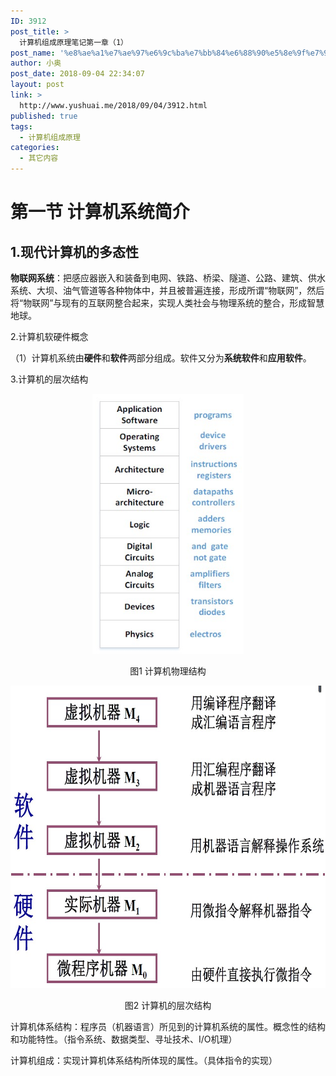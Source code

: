 ```yaml
---
ID: 3912
post_title: >
  计算机组成原理笔记第一章（1）
post_name: '%e8%ae%a1%e7%ae%97%e6%9c%ba%e7%bb%84%e6%88%90%e5%8e%9f%e7%90%86%e7%ac%94%e8%ae%b0%e7%ac%ac%e4%b8%80%e7%ab%a0%ef%bc%881%ef%bc%89'
author: 小奥
post_date: 2018-09-04 22:34:07
layout: post
link: >
  http://www.yushuai.me/2018/09/04/3912.html
published: true
tags:
  - 计算机组成原理
categories:
  - 其它内容
---
```

<h1>第一节 计算机系统简介</h1>
<h2>1.现代计算机的多态性</h2>
<strong>物联网系统</strong>：把感应器嵌入和装备到电网、铁路、桥梁、隧道、公路、建筑、供水系统、大坝、油气管道等各种物体中，并且被普遍连接，形成所谓“物联网”，然后将“物联网”与现有的互联网整合起来，实现人类社会与物理系统的整合，形成智慧地球。

2.计算机软硬件概念

（1）计算机系统由<strong>硬件</strong>和<strong>软件</strong>两部分组成。软件又分为<strong>系统软件</strong>和<strong>应用软件</strong>。

3.计算机的层次结构
<p style="text-align: center;"><img class="aligncenter " src="https://github.com/dqhplhzz2008/Study-notes/blob/master/Computer-composition-principle/Chapter1/images/1.jpg?raw=true" width="242" height="416" /></p>
<p style="text-align: center;">图1 计算机物理结构</p>
<img class="aligncenter " src="https://github.com/dqhplhzz2008/Study-notes/blob/master/Computer-composition-principle/Chapter1/images/2.jpg?raw=true" width="667" height="484" />
<p style="text-align: center;">图2 计算机的层次结构</p>
计算机体系结构：程序员（机器语言）所见到的计算机系统的属性。概念性的结构和功能特性。（指令系统、数据类型、寻址技术、I/O机理）

计算机组成：实现计算机体系结构所体现的属性。（具体指令的实现）